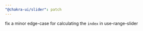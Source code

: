 ```yaml
---
"@chakra-ui/slider": patch
---
```


fix a minor edge-case for calculating the `index` in use-range-slider
